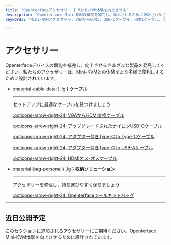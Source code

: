 ```yaml
---
title: "Openterfaceアクセサリー | Mini-KVM体験を向上させる"
description: "Openterface Mini-KVMの機能を補完し、向上させるために設計されたさまざまなアクセサリーを探索してください。ケーブルからツールキットバッグまで、セットアップを最適化するために必要なものがすべて揃っています。"
keywords: "Mini-KVMアクセサリー, VGAからHDMI, USB-Cケーブル, HDMIケーブル, ツールキットバッグ, 拡張ピンキャップ"

---
```


# **アクセサリー**

Openterfaceデバイスの機能を補完し、向上させるさまざまな製品を発見してください。私たちのアクセサリーは、Mini-KVMとの体験をより多様で便利にするために設計されています。

<div class="grid cards" markdown>

-   :material-cable-data:{ .lg } __ケーブル__

    ---

    セットアップに最適なケーブルを見つけましょう

    [:octicons-arrow-right-24: VGAからHDMI変換ケーブル](/product/accessories/vga-to-hdmi-cable)

    [:octicons-arrow-right-24: アップグレードされたナイロンUSB-Cケーブル](/product/accessories/nylong-c-to-c-150)

    [:octicons-arrow-right-24: アダプター付きType-C to Type-Cケーブル](/product/accessories/type-c-to-c-cable-with-adapter)

    [:octicons-arrow-right-24: アダプター付きType-C to USB-Aケーブル](/product/accessories/black-c-to-a-30)

    [:octicons-arrow-right-24: HDMIオス-オスケーブル](/product/accessories/hdmi-male-to-male-cable)

-   :material-bag-personal:{ .lg } __収納ソリューション__

    ---

    アクセサリーを整理し、持ち運びやすく保ちましょう

    [:octicons-arrow-right-24: Openterfaceツールキットバッグ](/product/accessories/openterface-toolkit-bag)

</div>

---

## 近日公開予定

このセクションに追加されるアクセサリーにご期待ください。Openterface Mini-KVM体験を向上させるために設計されています。